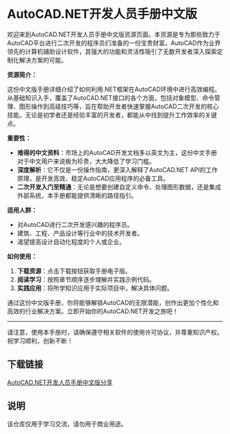 # AutoCAD.NET开发人员手册中文版

欢迎来到AutoCAD.NET开发人员手册中文版资源页面。本资源是专为那些致力于AutoCAD平台进行二次开发的程序员们准备的一份宝贵财富。AutoCAD作为业界领先的计算机辅助设计软件，其强大的功能和灵活性吸引了无数开发者深入探索定制化解决方案的可能。

**资源简介：**

这份中文版手册详细介绍了如何利用.NET框架在AutoCAD环境中进行高效编程。从基础知识入手，覆盖了AutoCAD.NET接口的各个方面，包括对象模型、命令管理、图形操作到高级技巧等，旨在帮助开发者快速掌握AutoCAD二次开发的核心技能。无论是初学者还是经验丰富的开发者，都能从中找到提升工作效率的关键点。

**重要性：**

- **难得的中文资料**：市场上的AutoCAD开发文档多以英文为主，这份中文手册对于中文用户来说极为珍贵，大大降低了学习门槛。
- **深度解析**：它不仅是一份操作指南，更深入解释了AutoCAD.NET API的工作原理，是开发高效、稳定AutoCAD应用程序的必备工具。
- **二次开发入门至精通**：无论是想要创建自定义命令、处理图形数据，还是集成外部系统，本手册都能提供清晰的路径指引。

**适用人群：**

- 对AutoCAD进行二次开发感兴趣的程序员。
- 建筑、工程、产品设计等行业中的技术开发者。
- 渴望提高设计自动化程度的个人或企业。

**如何使用：**

1. **下载资源**：点击下载按钮获取手册电子版。
2. **阅读学习**：按照章节顺序逐步理解并实践示例代码。
3. **实践应用**：将所学知识应用于实际项目中，解决具体问题。

通过这份中文版手册，你将能够解锁AutoCAD的无限潜能，创作出更加个性化和高效的行业解决方案。立即开始你的AutoCAD.NET开发之旅吧！

---

请注意，使用本手册时，请确保遵守相关软件的使用许可协议，并尊重知识产权。祝学习顺利，创新不断！

## 下载链接
[AutoCAD.NET开发人员手册中文版分享](https://pan.quark.cn/s/09a8cbb64c56)

## 说明

该仓库仅用于学习交流，请勿用于商业用途。
